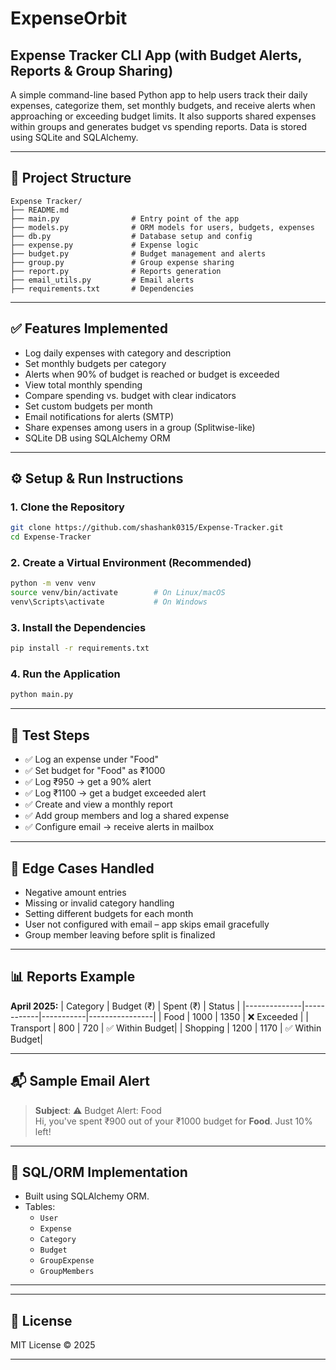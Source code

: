 # ExpenseOrbit

## Expense Tracker CLI App (with Budget Alerts, Reports & Group Sharing)

A simple command-line based Python app to help users track their daily expenses, categorize them, set monthly budgets, and receive alerts when approaching or exceeding budget limits. It also supports shared expenses within groups and generates budget vs spending reports. Data is stored using SQLite and SQLAlchemy.

---

## 📁 Project Structure

```
Expense Tracker/
├── README.md
├── main.py                # Entry point of the app
├── models.py              # ORM models for users, budgets, expenses
├── db.py                  # Database setup and config
├── expense.py             # Expense logic
├── budget.py              # Budget management and alerts
├── group.py               # Group expense sharing
├── report.py              # Reports generation
├── email_utils.py         # Email alerts
├── requirements.txt       # Dependencies
```

---

## ✅ Features Implemented

- Log daily expenses with category and description
- Set monthly budgets per category
- Alerts when 90% of budget is reached or budget is exceeded
- View total monthly spending
- Compare spending vs. budget with clear indicators
- Set custom budgets per month
- Email notifications for alerts (SMTP)
- Share expenses among users in a group (Splitwise-like)
- SQLite DB using SQLAlchemy ORM


---

## ⚙️ Setup & Run Instructions

### 1. Clone the Repository

```bash
git clone https://github.com/shashank0315/Expense-Tracker.git
cd Expense-Tracker
```

### 2. Create a Virtual Environment (Recommended)

```bash
python -m venv venv
source venv/bin/activate        # On Linux/macOS
venv\Scripts\activate           # On Windows
```

### 3. Install the Dependencies

```bash
pip install -r requirements.txt
```

### 4. Run the Application

```bash
python main.py
```

---

## 🧪 Test Steps

- ✅ Log an expense under "Food"
- ✅ Set budget for "Food" as ₹1000
- ✅ Log ₹950 → get a 90% alert
- ✅ Log ₹1100 → get a budget exceeded alert
- ✅ Create and view a monthly report
- ✅ Add group members and log a shared expense
- ✅ Configure email → receive alerts in mailbox

---

## 🧠 Edge Cases Handled

- Negative amount entries
- Missing or invalid category handling
- Setting different budgets for each month
- User not configured with email – app skips email gracefully
- Group member leaving before split is finalized

---

## 📊 Reports Example

**April 2025:**
| Category     | Budget (₹) | Spent (₹) | Status         |
|--------------|------------|-----------|----------------|
| Food         | 1000       | 1350      | ❌ Exceeded     |
| Transport    | 800        | 720       | ✅ Within Budget|
| Shopping     | 1200       | 1170      | ✅ Within Budget|

---

## 📬 Sample Email Alert

> **Subject**: ⚠️ Budget Alert: Food  
> Hi, you've spent ₹900 out of your ₹1000 budget for **Food**. Just 10% left!

---

## 🧾 SQL/ORM Implementation

- Built using SQLAlchemy ORM.
- Tables:
  - `User`
  - `Expense`
  - `Category`
  - `Budget`
  - `GroupExpense`
  - `GroupMembers`

---



---

## 📜 License

MIT License © 2025

---


